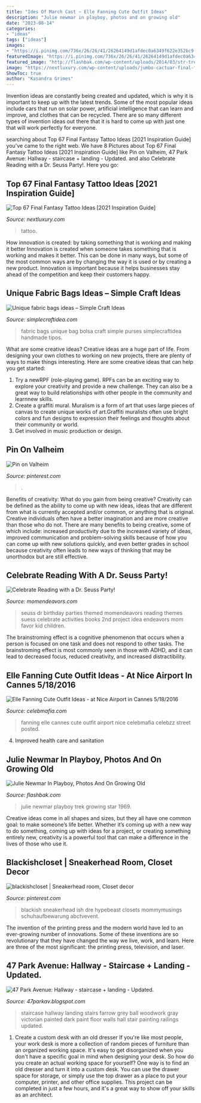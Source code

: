 ```yaml
---
title: "Ides Of March Cast ~ Elle Fanning Cute Outfit Ideas"
description: "Julie newmar in playboy, photos and on growing old"
date: "2023-08-14"
categories:
- "ideas"
tags: ["ideas"]
images:
- "https://i.pinimg.com/736x/26/26/41/26264149d1afdec0a6349f622e352bc9.jpg"
featuredImage: "https://i.pinimg.com/736x/26/26/41/26264149d1afdec0a6349f622e352bc9.jpg"
featured_image: "http://flashbak.com/wp-content/uploads/2014/03/str-trek-824x1024.jpg"
image: "https://nextluxury.com/wp-content/uploads/jumbo-cactuar-final-fantasy-mens-leg-tattoo.jpg"
ShowToc: true
author: "Kasandra Grimes"
---
```



Invention ideas are constantly being created and updated, which is why it is important to keep up with the latest trends. Some of the most popular ideas include cars that run on solar power, artificial intelligence that can learn and improve, and clothes that can be recycled. There are so many different types of invention ideas out there that it is hard to come up with just one that will work perfectly for everyone.

	

		
searching about Top 67 Final Fantasy Tattoo Ideas [2021 Inspiration Guide] you've came to the right web. We have 8 Pictures about Top 67 Final Fantasy Tattoo Ideas [2021 Inspiration Guide] like Pin on Valheim, 47 Park Avenue: Hallway - staircase + landing - Updated. and also Celebrate Reading with a Dr. Seuss Party!. Here you go:
		
    
## Top 67 Final Fantasy Tattoo Ideas [2021 Inspiration Guide]

<img loading=lazy src="https://nextluxury.com/wp-content/uploads/jumbo-cactuar-final-fantasy-mens-leg-tattoo.jpg" onerror="this.onerror=null;this.src='https://tse4.mm.bing.net/th?id=OIP.oHYKm4EmwcoLeuryD3iThAHaHa&amp;pid=15.1';" alt="Top 67 Final Fantasy Tattoo Ideas [2021 Inspiration Guide]">

_Source: nextluxury.com_

>tattoo. 

	

How innovation is created: by taking something that is working and making it better
Innovation is created when someone takes something that is working and makes it better. This can be done in many ways, but some of the most common ways are by changing the way it is used or by creating a new product. Innovation is important because it helps businesses stay ahead of the competition and keep their customers happy.

    
## Unique Fabric Bags Ideas – Simple Craft Ideas

<img loading=lazy src="http://www.simplecraftidea.com/wp-content/uploads/2018/01/fabric-bags-ideas-3.jpg" onerror="this.onerror=null;this.src='https://tse1.mm.bing.net/th?id=OIP.Zbp4jTJX5Qs6WoazZCD6egHaKm&amp;pid=15.1';" alt="Unique fabric bags ideas – Simple Craft Ideas">

_Source: simplecraftidea.com_

>fabric bags unique bag bolsa craft simple purses simplecraftidea handmade tipos. 

	

What are some creative ideas?
Creative ideas are a huge part of life. From designing your own clothes to working on new projects, there are plenty of ways to make things interesting. Here are some creative ideas that can help you get started: 
1. Try a newRPF (role-playing game). RPFs can be an exciting way to explore your creativity and provide a new challenge. They can also be a great way to build relationships with other people in the community and learnnew skills. 
2. Create a graffiti mural. Muralism is a form of art that uses large pieces of canvas to create unique works of art.Graffiti muralists often use bright colors and fun designs to expression their feelings and thoughts about their community or world. 
3. Get involved in music production or design.

    
## Pin On Valheim

<img loading=lazy src="https://i.pinimg.com/736x/26/26/41/26264149d1afdec0a6349f622e352bc9.jpg" onerror="this.onerror=null;this.src='https://tse1.mm.bing.net/th?id=OIP.NA1D2Ex63QDJ5hvWvZEqvwHaEJ&amp;pid=15.1';" alt="Pin on Valheim">

_Source: pinterest.com_

>. 

	

Benefits of creativity: What do you gain from being creative?
Creativity can be defined as the ability to come up with new ideas, ideas that are different from what is currently accepted and/or common, or anything that is original. Creative individuals often have a better imagination and are more creative than those who do not. There are many benefits to being creative, some of which include: increased productivity due to the increased variety of ideas, improved communication and problem-solving skills because of how you can come up with new solutions quickly, and even better grades in school because creativity often leads to new ways of thinking that may be unorthodox but are still effective.

    
## Celebrate Reading With A Dr. Seuss Party!

<img loading=lazy src="http://www.momendeavors.com/wp-content/uploads/2014/03/Dr.-Seuss-Party-Ideas-626x1024.jpg" onerror="this.onerror=null;this.src='https://tse1.mm.bing.net/th?id=OIP.ANzWHvNho0_P5svrwIgX_gHaMH&amp;pid=15.1';" alt="Celebrate Reading with a Dr. Seuss Party!">

_Source: momendeavors.com_

>seuss dr birthday parties themed momendeavors reading themes suess celebrate activities books 2nd project idea endeavors mom favor kid children. 

	

The brainstroming effect is a cognitive phenomenon that occurs when a person is focused on one task and does not respond to other tasks. The brainstroming effect is most commonly seen in those with ADHD, and it can lead to decreased focus, reduced creativity, and increased distractibility.

    
## Elle Fanning Cute Outfit Ideas - At Nice Airport In Cannes 5/18/2016

<img loading=lazy src="https://celebmafia.com/wp-content/uploads/2016/05/elle-fanning-cute-outfit-ideas-at-nice-airport-in-cannes-5-18-2016-12.jpg" onerror="this.onerror=null;this.src='https://tse4.mm.bing.net/th?id=OIP.wXB0uoUivWVQpgvMtDYE7QHaNk&amp;pid=15.1';" alt="Elle Fanning Cute Outfit Ideas - at Nice Airport in Cannes 5/18/2016">

_Source: celebmafia.com_

>fanning elle cannes cute outfit airport nice celebmafia celebzz street posted. 

	

4. Improved health care and sanitation 

    
## Julie Newmar In Playboy, Photos And On Growing Old

<img loading=lazy src="http://flashbak.com/wp-content/uploads/2014/03/str-trek-824x1024.jpg" onerror="this.onerror=null;this.src='https://tse1.mm.bing.net/th?id=OIP.kHvosveqQFCwu9SB8mQDtAHaJN&amp;pid=15.1';" alt="Julie Newmar In Playboy, Photos And On Growing Old">

_Source: flashbak.com_

>julie newmar playboy trek growing star 1969. 

	

Creative ideas come in all shapes and sizes, but they all have one common goal: to make someone’s life better. Whether it’s coming up with a new way to do something, coming up with ideas for a project, or creating something entirely new, creativity is a powerful tool that can make a difference in the lives of those who use it.

    
## Blackishcloset | Sneakerhead Room, Closet Decor

<img loading=lazy src="https://i.pinimg.com/736x/75/17/96/7517961edc7d6fb7c87e89bc8579a0aa.jpg" onerror="this.onerror=null;this.src='https://tse4.mm.bing.net/th?id=OIP.jkNBxNr8PvAVjjzuG1p8kgHaHa&amp;pid=15.1';" alt="blackishcloset | Sneakerhead room, Closet decor">

_Source: pinterest.com_

>blackish sneakerhead ish dre hypebeast closets mommymusings schuhaufbewarung abctvevent. 

	

The invention of the printing press and the modern world have led to an ever-growing number of innovations. Some of these inventions are so revolutionary that they have changed the way we live, work, and learn. Here are three of the most significant: the printing press, television, and laser.

    
## 47 Park Avenue: Hallway - Staircase + Landing - Updated.

<img loading=lazy src="https://1.bp.blogspot.com/-M3JP8l33C2g/Tm3RJZenVwI/AAAAAAAABIk/mSe9uSCLLkc/s1600/IMG_9945.jpg" onerror="this.onerror=null;this.src='https://tse1.mm.bing.net/th?id=OIP.B7UeZPTmftRSuNPdSwfjhwHaJ4&amp;pid=15.1';" alt="47 Park Avenue: Hallway - staircase + landing - Updated.">

_Source: 47parkav.blogspot.com_

>staircase hallway landing stairs farrow grey ball woodwork gray victorian painted dark paint floor walls hall stair painting railings updated. 

	

1. Create a custom desk with an old dresser
If you're like most people, your work desk is more a collection of random pieces of furniture than an organized working space. It's easy to get disorganized when you don't have a specific goal in mind when designing your desk. So how do you create an actual working space for yourself? One way is to find an old dresser and turn it into a custom desk. You can use the drawer space for storage, or simply use the top drawer as a place to put your computer, printer, and other office supplies. This project can be completed in just a few hours, and it's a great way to show off your skills as an architect.

